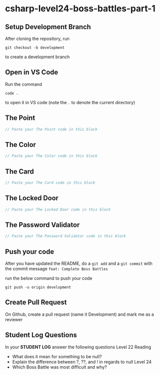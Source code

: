 # csharp-level24-boss-battles-part-1

## Setup Development Branch
After cloning the repository, run

```
git checkout -b development
```

to create a development branch

## Open in VS Code 

Run the command 

```
code .
```

to open it in VS code (note the `.` to denote the current directory)

## The Point

```csharp
// Paste your The Point code in this block
```

## The Color

```csharp
// Paste your The Color code in this block
```


## The Card

```csharp
// Paste your The Card code in this block
```


## The Locked Door

```csharp
// Paste your The Locked Door code in this block
```


## The Password Validator

```csharp
// Paste your The Password Validator code in this block
```

## Push your code

After you have updated the README, do a `git add` and a `git commit` with the commit message `feat: Complete Boss Battles`

run the below command to push your code

```
git push -u origin development
```

## Create Pull Request
On Github, create a pull request (name it Development) and mark me as a reviewer

## Student Log Questions

In your **STUDENT LOG** answer the following questions
Level 22 Reading
- What does it mean for something to be null? 
- Explain the difference between ?, ??, and ! in regards to null
Level 24 
- Which Boss Battle was most difficult and why?
